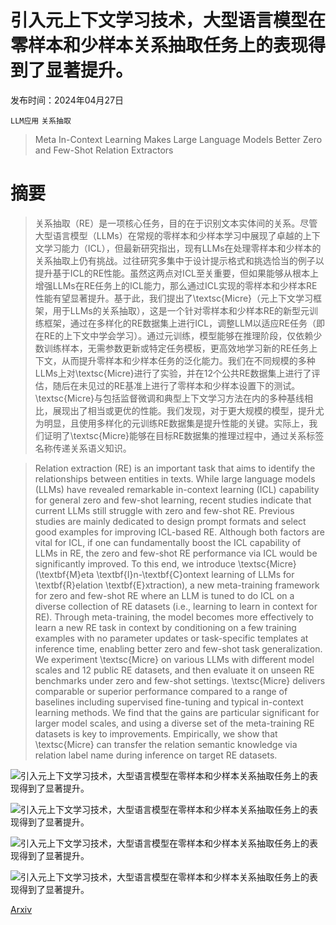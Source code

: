 # 引入元上下文学习技术，大型语言模型在零样本和少样本关系抽取任务上的表现得到了显著提升。

发布时间：2024年04月27日

`LLM应用` `关系抽取`

> Meta In-Context Learning Makes Large Language Models Better Zero and Few-Shot Relation Extractors

# 摘要

> 关系抽取（RE）是一项核心任务，目的在于识别文本实体间的关系。尽管大型语言模型（LLMs）在常规的零样本和少样本学习中展现了卓越的上下文学习能力（ICL），但最新研究指出，现有LLMs在处理零样本和少样本的关系抽取上仍有挑战。过往研究多集中于设计提示格式和挑选恰当的例子以提升基于ICL的RE性能。虽然这两点对ICL至关重要，但如果能够从根本上增强LLMs在RE任务上的ICL能力，那么通过ICL实现的零样本和少样本RE性能有望显著提升。基于此，我们提出了\textsc{Micre}（元上下文学习框架，用于LLMs的关系抽取），这是一个针对零样本和少样本RE的新型元训练框架，通过在多样化的RE数据集上进行ICL，调整LLM以适应RE任务（即在RE的上下文中学会学习）。通过元训练，模型能够在推理阶段，仅依赖少数训练样本，无需参数更新或特定任务模板，更高效地学习新的RE任务上下文，从而提升零样本和少样本任务的泛化能力。我们在不同规模的多种LLMs上对\textsc{Micre}进行了实验，并在12个公共RE数据集上进行了评估，随后在未见过的RE基准上进行了零样本和少样本设置下的测试。\textsc{Micre}与包括监督微调和典型上下文学习方法在内的多种基线相比，展现出了相当或更优的性能。我们发现，对于更大规模的模型，提升尤为明显，且使用多样化的元训练RE数据集是提升性能的关键。实际上，我们证明了\textsc{Micre}能够在目标RE数据集的推理过程中，通过关系标签名称传递关系语义知识。

> Relation extraction (RE) is an important task that aims to identify the relationships between entities in texts. While large language models (LLMs) have revealed remarkable in-context learning (ICL) capability for general zero and few-shot learning, recent studies indicate that current LLMs still struggle with zero and few-shot RE. Previous studies are mainly dedicated to design prompt formats and select good examples for improving ICL-based RE. Although both factors are vital for ICL, if one can fundamentally boost the ICL capability of LLMs in RE, the zero and few-shot RE performance via ICL would be significantly improved. To this end, we introduce \textsc{Micre} (\textbf{M}eta \textbf{I}n-\textbf{C}ontext learning of LLMs for \textbf{R}elation \textbf{E}xtraction), a new meta-training framework for zero and few-shot RE where an LLM is tuned to do ICL on a diverse collection of RE datasets (i.e., learning to learn in context for RE). Through meta-training, the model becomes more effectively to learn a new RE task in context by conditioning on a few training examples with no parameter updates or task-specific templates at inference time, enabling better zero and few-shot task generalization. We experiment \textsc{Micre} on various LLMs with different model scales and 12 public RE datasets, and then evaluate it on unseen RE benchmarks under zero and few-shot settings. \textsc{Micre} delivers comparable or superior performance compared to a range of baselines including supervised fine-tuning and typical in-context learning methods. We find that the gains are particular significant for larger model scales, and using a diverse set of the meta-training RE datasets is key to improvements. Empirically, we show that \textsc{Micre} can transfer the relation semantic knowledge via relation label name during inference on target RE datasets.

![引入元上下文学习技术，大型语言模型在零样本和少样本关系抽取任务上的表现得到了显著提升。](../../..//opt/data/Projects/HuggingArxiv/paper_images/2404.17807/x1.png)

![引入元上下文学习技术，大型语言模型在零样本和少样本关系抽取任务上的表现得到了显著提升。](../../..//opt/data/Projects/HuggingArxiv/paper_images/2404.17807/x2.png)

![引入元上下文学习技术，大型语言模型在零样本和少样本关系抽取任务上的表现得到了显著提升。](../../..//opt/data/Projects/HuggingArxiv/paper_images/2404.17807/x3.png)

![引入元上下文学习技术，大型语言模型在零样本和少样本关系抽取任务上的表现得到了显著提升。](../../..//opt/data/Projects/HuggingArxiv/paper_images/2404.17807/x4.png)

[Arxiv](https://arxiv.org/abs/2404.17807)